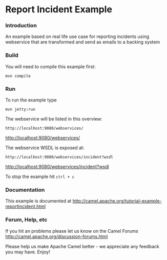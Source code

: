 # Report Incident Example

### Introduction

An example based on real life use case for reporting incidents using webservice
that are transformed and send as emails to a backing system

### Build
You will need to compile this example first:

	mvn compile

### Run

To run the example type

	mvn jetty:run

The webservice will be listed in this overview:

	http://localhost:9080/webservices/

<http://localhost:9080/webservices/>

The webservice WSDL is exposed at:

	http://localhost:9080/webservices/incident?wsdl

<http://localhost:9080/webservices/incident?wsdl>

To stop the example hit `ctrl + c`

### Documentation

This example is documented at
  <http://camel.apache.org/tutorial-example-reportincident.html>

### Forum, Help, etc

If you hit an problems please let us know on the Camel Forums
	<http://camel.apache.org/discussion-forums.html>

Please help us make Apache Camel better - we appreciate any feedback you may
have.  Enjoy!
